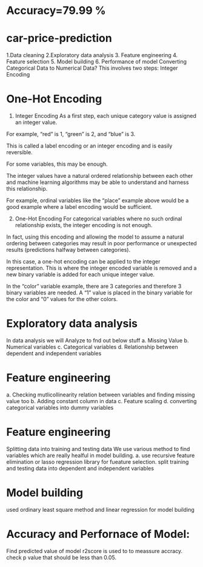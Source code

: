 # Accuracy=79.99 %
# car-price-prediction
1.Data cleaning
2.Exploratory data analysis
3. Feature engineering
4. Feature selection
5. Model building
6. Performance of model
Converting Categorical Data to Numerical Data?
 This involves two steps:
Integer Encoding
# One-Hot Encoding
1. Integer Encoding
As a first step, each unique category value is assigned an integer value.

For example, “red” is 1, “green” is 2, and “blue” is 3.

This is called a label encoding or an integer encoding and is easily reversible.

For some variables, this may be enough.

The integer values have a natural ordered relationship between each other and machine learning algorithms may be able to understand and harness this relationship.

For example, ordinal variables like the “place” example above would be a good example where a label encoding would be sufficient.

2. One-Hot Encoding
For categorical variables where no such ordinal relationship exists, the integer encoding is not enough.

In fact, using this encoding and allowing the model to assume a natural ordering between categories may result in poor performance or unexpected results (predictions halfway between categories).

In this case, a one-hot encoding can be applied to the integer representation. This is where the integer encoded variable is removed and a new binary variable is added for each unique integer value.

In the “color” variable example, there are 3 categories and therefore 3 binary variables are needed. A “1” value is placed in the binary variable for the color and “0” values for the other colors.
# Exploratory data analysis
In data analysis we will Analyze to fnd out below stuff
a. Missing Value
b. Numerical variables
c. Categorical variables
d. Relationship between dependent and independent variables
# Feature engineering
a. Checking mutlicollinearity relation between variables and finding missing value too
b. Adding constant column in data
c. Feature scaling
d. converting categorical variables  into dummy variables
# Feature engineering
Splitting data into training and testing data
We use various method to find variables which are really healful in model building. 
a. use recursive feature elimination or lasso regression library for fueature selection.
split training and testing data into dependent and independent variables
# Model building
used ordinary least square method and linear regression for model building
# Accuracy and Perfornace of Model:
Find predicted value of model
r2score is used to to meassure accracy.
check p value that should be less than 0.05.
